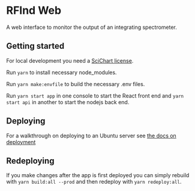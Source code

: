 # RFInd Web

A web interface to monitor the output of an integrating spectrometer.

## Getting started

For local development you need a [SciChart license](https://www.scichart.com/).

Run `yarn` to install necessary node_modules.

Run `yarn make:envfile` to build the necessary .env files.

Run `yarn start app` in one console to start the React front end and `yarn start api` in another to start the nodejs back end.

## Deploying

For a walkthrough on deploying to an Ubuntu server see [the docs on deployment](./docs/deployment.md)

## Redeploying

If you make changes after the app is first deployed you can simply rebuild with `yarn build:all --prod` and then redeploy with `yarn redeploy:all`.